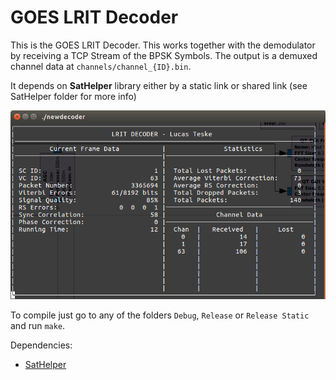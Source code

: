 GOES LRIT Decoder
=================

This is the GOES LRIT Decoder. This works together with the demodulator by receiving a TCP Stream of the BPSK Symbols.
The output is a demuxed channel data at `channels/channel_{ID}.bin`.

It depends on **SatHelper** library either by a static link or shared link (see SatHelper folder for more info)

![Screenshot](decoder.png)

To compile just go to any of the folders `Debug`, `Release` or `Release Static` and run `make`.


Dependencies:

* [SatHelper](SatHelper/)